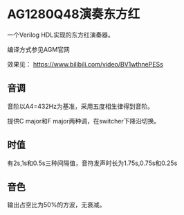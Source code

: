 # AG1280Q48演奏东方红
一个Verilog HDL实现的东方红演奏器。

编译方式参见AGM官网

效果见： https://www.bilibili.com/video/BV1wthnePESs
## 音调
音阶以A4=432Hz为基准，采用五度相生律得到音阶。

提供C major和F major两种调，在switcher下降沿切换。

## 时值
有2s,1s和0.5s三种间隔值，音符发声时长为1.75s,0.75s和0.25s

## 音色
输出占空比为50%的方波，无衰减。
